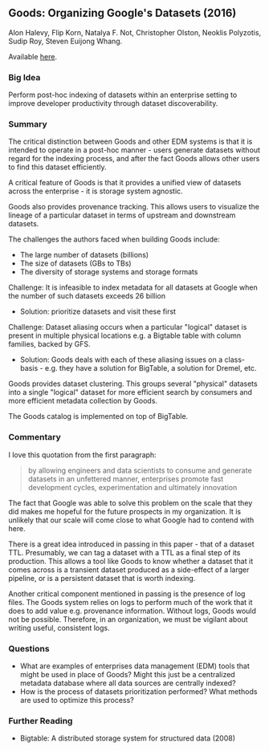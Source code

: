 ## Goods: Organizing Google's Datasets (2016)

Alon Halevy, Flip Korn, Natalya F. Not, Christopher Olston, Neoklis Polyzotis, Sudip Roy, Steven Euijong Whang.

Available [here](https://research.google/pubs/pub45390/).

### Big Idea

Perform post-hoc indexing of datasets within an enterprise setting to improve developer productivity through dataset discoverability.

### Summary

The critical distinction between Goods and other EDM systems is that it is intended to operate in a post-hoc manner - users generate datasets without regard for the indexing process, and after the fact Goods allows other users to find this dataset efficiently.

A critical feature of Goods is that it provides a unified view of datasets across the enterprise - it is storage system agnostic.

Goods also provides provenance tracking. This allows users to visualize the lineage of a particular dataset in terms of upstream and downstream datasets.

The challenges the authors faced when building Goods include:
- The large number of datasets (billions)
- The size of datasets (GBs to TBs)
- The diversity of storage systems and storage formats

Challenge: It is infeasible to index metadata for all datasets at Google when the number of such datasets exceeds 26 billion
- Solution: prioritize datasets and visit these first

Challenge: Dataset aliasing occurs when a particular "logical" dataset is present in multiple physical locations e.g. a Bigtable table with column families, backed by GFS.
- Solution: Goods deals with each of these aliasing issues on a class-basis - e.g. they have a solution for BigTable, a solution for Dremel, etc.

Goods provides dataset clustering. This groups several "physical" datasets into a single "logical" dataset for more efficient search by consumers and more efficient metadata collection by Goods.

The Goods catalog is implemented on top of BigTable.

### Commentary

I love this quotation from the first paragraph:

> by allowing engineers and data scientists to consume and generate datasets in an unfettered manner, enterprises promote fast development cycles, experimentation and ultimately innovation

The fact that Google was able to solve this problem on the scale that they did makes me hopeful for the future prospects in my organization. It is unlikely that our scale will come close to what Google had to contend with here.

There is a great idea introduced in passing in this paper - that of a dataset TTL. Presumably, we can tag a dataset with a TTL as a final step of its production. This allows a tool like Goods to know whether a dataset that it comes across is a transient dataset produced as a side-effect of a larger pipeline, or is a persistent dataset that is worth indexing.

Another critical component mentioned in passing is the presence of log files. The Goods system relies on logs to perform much of the work that it does to add value e.g. provenance information. Without logs, Goods would not be possible. Therefore, in an organization, we must be vigilant about writing useful, consistent logs.

### Questions

- What are examples of enterprises data management (EDM) tools that might be used in place of Goods? Might this just be a centralized metadata database where all data sources are centrally indexed?
- How is the process of datasets prioritization performed? What methods are used to optimize this process?

### Further Reading

- Bigtable: A distributed storage system for structured data (2008)